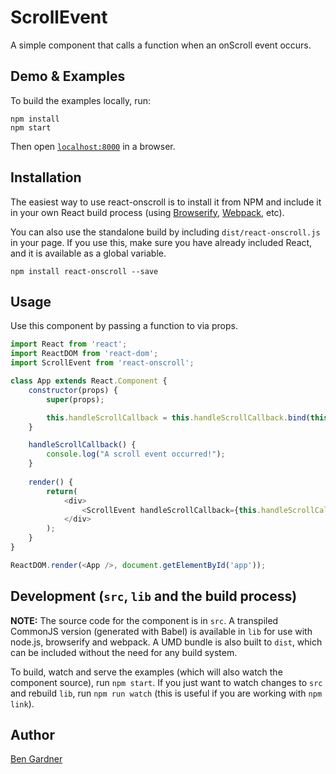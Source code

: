 # ScrollEvent

A simple component that calls a function when an onScroll event occurs.

## Demo & Examples

To build the examples locally, run:

```
npm install
npm start
```

Then open [`localhost:8000`](http://localhost:8000) in a browser.


## Installation

The easiest way to use react-onscroll is to install it from NPM and include it in your own React build process (using [Browserify](http://browserify.org), [Webpack](http://webpack.github.io/), etc).

You can also use the standalone build by including `dist/react-onscroll.js` in your page. If you use this, make sure you have already included React, and it is available as a global variable.

```
npm install react-onscroll --save
```


## Usage

Use this component by passing a function to <ScrollEvent /> via props. 


```javascript
import React from 'react';
import ReactDOM from 'react-dom';
import ScrollEvent from 'react-onscroll';

class App extends React.Component {
	constructor(props) {
		super(props);

		this.handleScrollCallback = this.handleScrollCallback.bind(this);
	}

	handleScrollCallback() {
		console.log("A scroll event occurred!");
	}
	
	render() {
		return(
			<div>
				<ScrollEvent handleScrollCallback={this.handleScrollCallback} />
			</div>
		);
	}
}

ReactDOM.render(<App />, document.getElementById('app'));

```

## Development (`src`, `lib` and the build process)

**NOTE:** The source code for the component is in `src`. A transpiled CommonJS version (generated with Babel) is available in `lib` for use with node.js, browserify and webpack. A UMD bundle is also built to `dist`, which can be included without the need for any build system.

To build, watch and serve the examples (which will also watch the component source), run `npm start`. If you just want to watch changes to `src` and rebuild `lib`, run `npm run watch` (this is useful if you are working with `npm link`).

## Author

[Ben Gardner](http://www.brainprotips.com)
